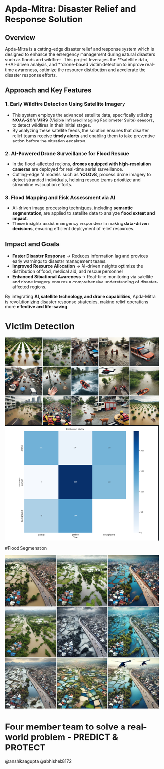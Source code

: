 # Apda-Mitra: Disaster Relief and Response Solution

## Overview  
Apda-Mitra is a cutting-edge disaster relief and response system which is designed to enhance the emergency management during natural disasters such as floods and wildfires. This project leverages the **satellite data, **AI-driven analysis, and **drone-based victim detection to improve real-time awareness, optimize the resource distribution and accelerate the disaster response efforts.

## Approach and Key Features  

### 1. **Early Wildfire Detection Using Satellite Imagery**  
- This system employs the advanced satellite data, specifically utilizing **NOAA-20’s VIIRS** (Visible Infrared Imaging Radiometer Suite) sensors, to detect wildfires in their initial stages.  
- By analyzing these satellite feeds, the solution ensures that disaster relief teams receive **timely alerts** and enabling them to take preventive action before the situation escalates.  

### 2. **AI-Powered Drone Surveillance for Flood Rescue**  
- In the flood-affected regions, **drones equipped with high-resolution cameras** are deployed for real-time aerial surveillance.  
- Cutting-edge AI models, such as **YOLOv8**, process drone imagery to detect stranded individuals, helping rescue teams prioritize and streamline evacuation efforts.  

### 3. **Flood Mapping and Risk Assessment via AI**  
- AI-driven image processing techniques, including **semantic segmentation**, are applied to satellite data to analyze **flood extent and impact**.  
- These insights assist emergency responders in making **data-driven decisions**, ensuring efficient deployment of relief resources.  

## Impact and Goals  

- **Faster Disaster Response** → Reduces information lag and provides early warnings to disaster management teams.  
- **Improved Resource Allocation** → AI-driven insights optimize the distribution of food, medical aid, and rescue personnel.  
- **Enhanced Situational Awareness** → Real-time monitoring via satellite and drone imagery ensures a comprehensive understanding of disaster-affected regions.  

By integrating **AI, satellite technology, and drone capabilities**, Apda-Mitra is revolutionizing disaster response strategies, making relief operations more **effective and life-saving**.  


# Victim Detection
![Unable to load image](assets/victim.png)
![Unable to load image](assets/matrix.png)

#Flood Segmenation

![Unable to load image](assets/flood.png)


# Four member team to solve a real- world problem - PREDICT & PROTECT
@anshikaagupta
@abhishek8172
